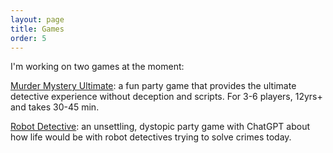 ```yaml
---
layout: page
title: Games
order: 5
---
```


I'm working on two games at the moment:

[Murder Mystery Ultimate](murdermysteryultimate): a fun party game that provides the ultimate detective experience without deception and scripts. For 3-6 players, 12yrs+ and takes 30-45 min.

[Robot Detective](https://poe.com/RobotDetectiveGame): an unsettling, dystopic party game with ChatGPT about how life would be with robot detectives trying to solve crimes today.